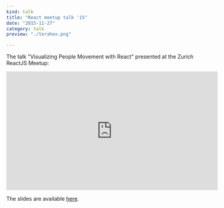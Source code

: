 ```yaml
---
kind: talk
title: "React meetup talk '15"
date: "2015-11-27"
category: talk
preview: "./terahex.png"

---
```


The talk "Visualizing People Movement with React" presented at the Zurich ReactJS Meetup: 

<iframe width="560" height="315" src="https://www.youtube.com/embed/UdFxjsf5vsA?rel=0&amp;showinfo=0" frameborder="0" allow="autoplay; encrypted-media" allowfullscreen></iframe>

The slides are available [here](https://docs.google.com/presentation/d/19cYsulg6fS_cO1u5DL-iUmzS6n3H9hwFned0jpnNQrY/edit?usp=sharing).

